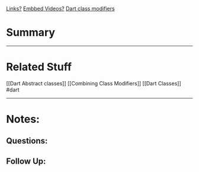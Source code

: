 [Links?](#)
[Embbed Videos?](#)
[Dart class modifiers](https://dart.dev/language/class-modifiers)
# Summary


----
# Related Stuff
[[Dart Abstract classes]]
[[Combining Class Modifiers]]
[[Dart Classes]]
#dart 

----
# Notes:

## Questions:

## Follow Up:
